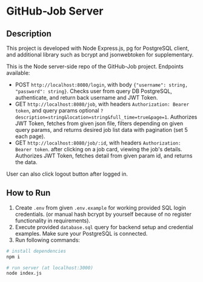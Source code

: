# GitHub-Job Server

## Description

This project is developed with Node Express.js, pg for PostgreSQL client, and additional library such as bcrypt and jsonwebtoken for supplementary.

This is the Node server-side repo of the GitHub-Job project. Endpoints available:

- POST `http://localhost:8080/login`, with body `{"username": string, "password": string}`. Checks user from query DB PostgreSQL, authenticate, and return back username and JWT Token.
- GET `http://localhost:8080/job`, with headers `Authorization: Bearer token`, and query params optional `?description=string&location=string&full_time=true&page=1`. Authorizes JWT Token, fetches from given json file, filters depending on given query params, and returns desired job list data with pagination (set 5 each page).
- GET `http://localhost:8080/job/:id`, with headers `Authorization: Bearer token`. after clicking on a job card, viewing the job's details. Authorizes JWT Token, fetches detail from given param id, and returns the data.

User can also click logout button after logged in.

## How to Run

1. Create `.env` from given `.env.example` for working provided SQL login credentials. (or manual hash bcrypt by yourself because of no register functionality in requirements).
2. Execute provided `database.sql` query for backend setup and credential examples. Make sure your PostgreSQL is connected.
3. Run following commands:

```bash
# install dependencies
npm i

# run server (at localhost:3000)
node index.js
```
